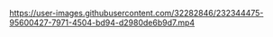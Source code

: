 

https://user-images.githubusercontent.com/32282846/232344475-95600427-7971-4504-bd94-d2980de6b9d7.mp4


